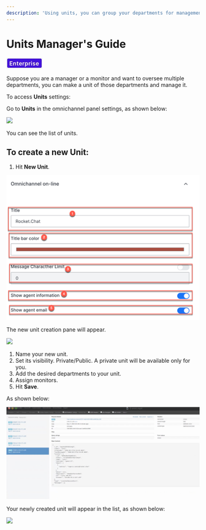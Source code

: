 ```yaml
---
description: 'Using units, you can group your departments for management purposes.'
---
```


# Units Manager's Guide

![](../../.gitbook/assets/2021-06-10_22-31-38%20%283%29%20%283%29%20%283%29%20%283%29%20%283%29%20%283%29.jpg)

Suppose you are a manager or a monitor and want to oversee multiple departments, you can make a unit of those departments and manage it.

To access **Units** settings:

Go to **Units** in the omnichannel panel settings, as shown below:

![](../../.gitbook/assets/0%20%2813%29.png)

You can see the list of units.

## To create a new Unit:

1. Hit **New Unit**.

![](../../.gitbook/assets/1%20%2812%29.png)

The new unit creation pane will appear.

![](../../.gitbook/assets/2%20%2811%29.png)

1. Name your new unit.
2. Set its visibility. Private/Public. A private unit will be available only for you.
3. Add the desired departments to your unit.
4. Assign monitors.
5. Hit **Save**.

As shown below:

![](../../.gitbook/assets/3%20%2812%29.png)

Your newly created unit will appear in the list, as shown below:

![](../../.gitbook/assets/4%20%2812%29.png)


